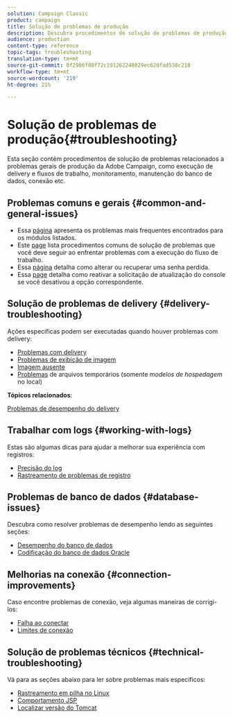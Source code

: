 ```yaml
---
solution: Campaign Classic
product: campaign
title: Solução de problemas de produção
description: Descubra procedimentos de solução de problemas de produção relacionados ao procedimento de configuração, monitoramento, upgrade, processamento de dados e manutenção do banco de dados da Adobe Campaign.
audience: production
content-type: reference
topic-tags: troubleshooting
translation-type: tm+mt
source-git-commit: 0f2986f88f72c191262248029ec620fad538c218
workflow-type: tm+mt
source-wordcount: '219'
ht-degree: 21%

---
```



# Solução de problemas de produção{#troubleshooting}

Esta seção contém procedimentos de solução de problemas relacionados a problemas gerais de produção da Adobe Campaign, como execução de delivery e fluxos de trabalho, monitoramento, manutenção do banco de dados, conexão etc.

## Problemas comuns e gerais {#common-and-general-issues}

* Essa [página](../../production/using/modules-and-frequent-issues.md) apresenta os problemas mais frequentes encontrados para os módulos listados.
* Este [page](../../production/using/workflow-execution.md) lista procedimentos comuns de solução de problemas que você deve seguir ao enfrentar problemas com a execução do fluxo de trabalho.
* Essa [página](../../production/using/lost-password.md) detalha como alterar ou recuperar uma senha perdida.
* Essa [page](../../production/using/console-update.md) detalha como reativar a solicitação de atualização do console se você desativou a opção correspondente.

## Solução de problemas de delivery {#delivery-troubleshooting}

Ações específicas podem ser executadas quando houver problemas com delivery:
* [Problemas com delivery](../../production/using/performance-and-throughput-issues.md#deliverability_issues)
* [Problemas de exibição de imagem](../../production/using/image-display-issues.md)
* [Imagem ausente](../../production/using/images-missing.md)
* [Problemas](../../production/using/temporary-files.md)  de arquivos temporários (somente *modelos de hospedagem* no local)

**Tópicos relacionados**:

[Problemas de desempenho do delivery](../../delivery/using/delivery-performances.md)

## Trabalhar com logs {#working-with-logs}

Estas são algumas dicas para ajudar a melhorar sua experiência com registros:

* [Precisão do log](../../production/using/log-precision.md)
* [Rastreamento de problemas de registro](../../production/using/tracking-logs-issues.md)

## Problemas de banco de dados {#database-issues}

Descubra como resolver problemas de desempenho lendo as seguintes seções:

* [Desempenho do banco de dados](../../production/using/database-performances.md)
* [Codificação do banco de dados Oracle](../../production/using/encoding-of-the-oracle-database.md)

## Melhorias na conexão {#connection-improvements}

Caso encontre problemas de conexão, veja algumas maneiras de corrigi-los:

* [Falha ao conectar](../../production/using/failure-to-connect.md)
* [Limites de conexão](../../production/using/connection-thresholds.md)

## Solução de problemas técnicos {#technical-troubleshooting}

Vá para as seções abaixo para ler sobre problemas mais específicos:

* [Rastreamento em pilha no Linux](../../production/using/stack-trace-in-linux.md)
* [Comportamento JSP](../../production/using/jsp-behavior.md)
* [Localizar versão do Tomcat](../../production/using/locate-tomcat-version.md)